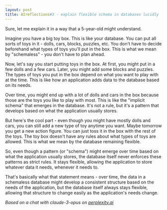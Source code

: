 ```yaml
---
layout: post
title: AIreflections#3 - explain flexible schema in databases lucidly
---
```


Sure, let me explain it in a way that a 5-year-old might understand.

Imagine you have a big toy box. This is like your database. You can put all sorts of toys in it - dolls, cars, blocks, puzzles, etc. You don't have to decide beforehand what types of toys you'll put in the box. This is what we mean by "schemaless" - you don't have to plan ahead.

Now, let's say you start putting toys in the box. At first, you might put in a few dolls and a few cars. Later, you might add some blocks and puzzles. The types of toys you put in the box depend on what you want to play with at the time. This is like how an application adds data to the database based on its needs.

Over time, you might end up with a lot of dolls and cars in the box because those are the toys you like to play with most. This is like the "implicit schema" that emerges in the database. It's not a rule, but it's a pattern that develops based on what the application usually stores.

But here's the cool part - even though you might have mostly dolls and cars, you can still add a new type of toy anytime you want. Maybe tomorrow you get a new action figure. You can just toss it in the box with the rest of the toys. The toy box doesn't have any rules about what types of toys are allowed. This is what we mean by the database remaining flexible.

So, even though a pattern (or "schema") might emerge over time based on what the application usually stores, the database itself never enforces these patterns as strict rules. It stays flexible, allowing the application to store whatever data it needs, whenever it needs to.

That's basically what that statement means - over time, the data in a schemaless database might develop a consistent structure based on the needs of the application, but the database itself always stays flexible, allowing that structure to change easily as the application's needs change.

_Based on a chat with claude-3-opus on [perplexity.ai](https://perplexity.ai)_
